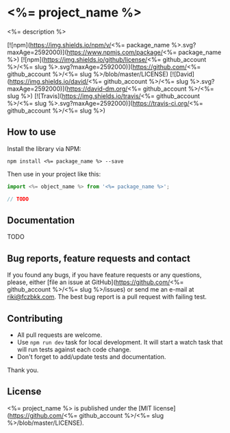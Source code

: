 # <%= project_name %>

<%= description %>

[![npm](https://img.shields.io/npm/v/<%= package_name %>.svg?maxAge=2592000)](https://www.npmjs.com/package/<%= package_name %>)
[![npm](https://img.shields.io/github/license/<%= github_account %>/<%= slug %>.svg?maxAge=2592000)](https://github.com/<%= github_account %>/<%= slug %>/blob/master/LICENSE)
[![David](https://img.shields.io/david/<%= github_account %>/<%= slug %>.svg?maxAge=2592000)](https://david-dm.org/<%= github_account %>/<%= slug %>)
[![Travis](https://img.shields.io/travis/<%= github_account %>/<%= slug %>.svg?maxAge=2592000)](https://travis-ci.org/<%= github_account %>/<%= slug %>)

## How to use

Install the library via NPM:

```shell
npm install <%= package_name %> --save
```

Then use in your project like this:

```javascript
import <%= object_name %> from '<%= package_name %>';

// TODO
```

## Documentation

TODO

## Bug reports, feature requests and contact

If you found any bugs, if you have feature requests or any questions, please, either [file an issue at GitHub](https://github.com/<%= github_account %>/<%= slug %>/issues) or send me an e-mail at <a href="mailto:riki@fczbkk.com">riki@fczbkk.com</a>. The best bug report is a pull request with failing test.

## Contributing

- All pull requests are welcome.
- Use `npm run dev` task for local development. It will start a watch task that will run tests against each code change.
- Don't forget to add/update tests and documentation.
 
 Thank you.

## License

<%= project_name %> is published under the [MIT license](https://github.com/<%= github_account %>/<%= slug %>/blob/master/LICENSE).
